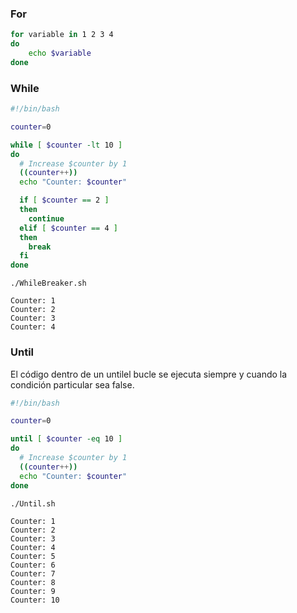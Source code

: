 ### For

```bash
for variable in 1 2 3 4
do
	echo $variable
done
```

### While

```bash
#!/bin/bash

counter=0

while [ $counter -lt 10 ]
do
  # Increase $counter by 1
  ((counter++))
  echo "Counter: $counter"

  if [ $counter == 2 ]
  then
    continue
  elif [ $counter == 4 ]
  then
    break
  fi
done
```

```shell-session
./WhileBreaker.sh

Counter: 1
Counter: 2
Counter: 3
Counter: 4
```

### Until

El código dentro de un untilel bucle se ejecuta siempre y cuando la condición particular sea false.

```bash
#!/bin/bash

counter=0

until [ $counter -eq 10 ]
do
  # Increase $counter by 1
  ((counter++))
  echo "Counter: $counter"
done
```

```shell-session
./Until.sh

Counter: 1
Counter: 2
Counter: 3
Counter: 4
Counter: 5
Counter: 6
Counter: 7
Counter: 8
Counter: 9
Counter: 10
```
